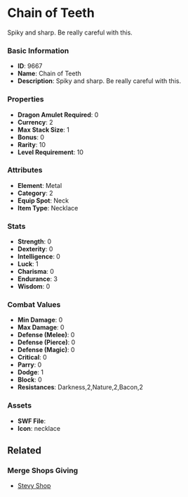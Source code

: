 # Chain of Teeth

Spiky and sharp. Be really careful with this.

### Basic Information

- **ID**: 9667
- **Name**: Chain of Teeth
- **Description**: Spiky and sharp. Be really careful with this.

### Properties

- **Dragon Amulet Required**: 0
- **Currency**: 2
- **Max Stack Size**: 1
- **Bonus**: 0
- **Rarity**: 10
- **Level Requirement**: 10

### Attributes

- **Element**: Metal
- **Category**: 2
- **Equip Spot**: Neck
- **Item Type**: Necklace

### Stats

- **Strength**: 0
- **Dexterity**: 0
- **Intelligence**: 0
- **Luck**: 1
- **Charisma**: 0
- **Endurance**: 3
- **Wisdom**: 0

### Combat Values

- **Min Damage**: 0
- **Max Damage**: 0
- **Defense (Melee)**: 0
- **Defense (Pierce)**: 0
- **Defense (Magic)**: 0
- **Critical**: 0
- **Parry**: 0
- **Dodge**: 1
- **Block**: 0
- **Resistances**: Darkness,2,Nature,2,Bacon,2

### Assets

- **SWF File**: 
- **Icon**: necklace

## Related

### Merge Shops Giving

- [Stevy Shop](../merge-shops/138-stevy-shop.md)

